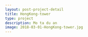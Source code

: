 ```yaml
---
layout: post-project-detail
title: HongKong-tower
type: project
description: Mo ta du an
image: 2018-03-01-HongKong-tower.jpg
---
```

